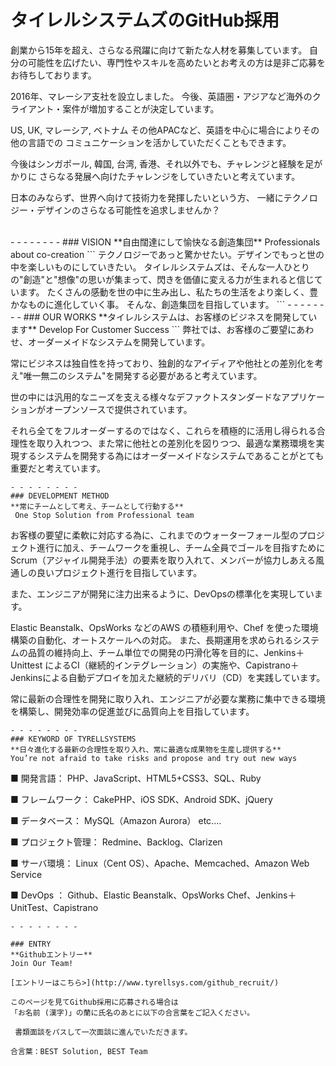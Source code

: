 # タイレルシステムズのGitHub採用
創業から15年を超え、さらなる飛躍に向けて新たな人材を募集しています。
自分の可能性を広げたい、専門性やスキルを高めたいとお考えの方は是非ご応募をお待ちしております。

2016年、マレーシア支社を設立しました。
今後、英語圏・アジアなど海外のクライアント・案件が増加することが決定しています。

US, UK, マレーシア, ベトナム その他APACなど、英語を中心に場合によりその他の言語での
コミュニケーションを活かしていただくこともできます。

今後はシンガポール, 韓国, 台湾, 香港、それ以外でも、チャレンジと経験を足がかりに
さらなる発展へ向けたチャレンジをしていきたいと考えています。

日本のみならず、世界へ向けて技術力を発揮したいという方、
一緒にテクノロジー・デザインのさらなる可能性を追求しませんか？

<br>
- - - - - - - -
### VISION
**自由闊達にして愉快なる創造集団**
 Professionals about co-creation  
```
テクノロジーであっと驚かせたい。デザインでもっと世の中を楽しいものにしていきたい。
タイレルシステムズは、そんな一人ひとりの"創造"と"想像"の思いが集まって、閃きを価値に変える力が生まれると信じています。
たくさんの感動を世の中に生み出し、私たちの生活をより楽しく、豊かなものに進化していく事。
そんな、創造集団を目指しています。 
```
- - - - - - - -
### OUR WORKS
**タイレルシステムは、お客様のビジネスを開発しています**
 Develop For Customer Success 
```
弊社では、お客様のご要望にあわせ、オーダーメイドなシステムを開発しています。

常にビジネスは独自性を持っており、独創的なアイディアや他社との差別化を考え"唯一無二のシステム"を開発する必要があると考えています。

世の中には汎用的なニーズを支える様々なデファクトスタンダードなアプリケーションがオープンソースで提供されています。

それら全てをフルオーダーするのではなく、これらを積極的に活用し得られる合理性を取り入れつつ、また常に他社との差別化を図りつつ、最適な業務環境を実現するシステムを開発する為にはオーダーメイドなシステムであることがとても重要だと考えています。
```
- - - - - - - -
### DEVELOPMENT METHOD
**常にチームとして考え、チームとして行動する**
 One Stop Solution from Professional team
```
お客様の要望に柔軟に対応する為に、これまでのウォーターフォール型のプロジェクト進行に加え、チームワークを重視し、チーム全員でゴールを目指すために Scrum（アジャイル開発手法）の要素を取り入れて、メンバーが協力しあえる風通しの良いプロジェクト進行を目指しています。

また、エンジニアが開発に注力出来るように、DevOpsの標準化を実現しています。

Elastic Beanstalk、OpsWorks などのAWS の積極利用や、Chef を使った環境構築の自動化、オートスケールへの対応。
また、長期運用を求められるシステムの品質の維持向上、チーム単位での開発の円滑化等を目的に、Jenkins＋Unittest によるCI（継続的インテグレーション）の実施や、Capistrano＋Jenkinsによる自動デプロイを加えた継続的デリバリ（CD）を実践しています。

常に最新の合理性を開発に取り入れ、エンジニアが必要な業務に集中できる環境を構築し、開発効率の促進並びに品質向上を目指しています。
```
- - - - - - - -
### KEYWORD OF TYRELLSYSTEMS
**日々進化する最新の合理性を取り入れ、常に最適な成果物を生産し提供する**
You’re not afraid to take risks and propose and try out new ways
```
■ 開発言語：
PHP、JavaScript、HTML5+CSS3、SQL、Ruby

■ フレームワーク：
CakePHP、iOS SDK、Android SDK、jQuery

■ データベース：
MySQL（Amazon Aurora） etc....

■ プロジェクト管理：
Redmine、Backlog、Clarizen

■ サーバ環境：
Linux（Cent OS）、Apache、Memcached、Amazon Web Service

■ DevOps ：
Github、Elastic Beanstalk、OpsWorks
Chef、Jenkins＋UnitTest、Capistrano
```
- - - - - - - -

### ENTRY
**Githubエントリー**
Join Our Team!

[エントリーはこちら>](http://www.tyrellsys.com/github_recruit/)

このページを見てGithub採用に応募される場合は
「お名前 (漢字)」の蘭に氏名のあとに以下の合言葉をご記入ください。

 書類面談をパスして一次面談に進んでいただきます。

合言葉：BEST Solution, BEST Team